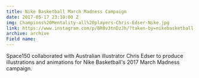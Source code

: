 ```yaml
---
title: Nike Basketball March Madness Campaign
date: 2017-05-17 23:10:00 Z
img: Champions%20Mentality-all%20players-Chris-Edser-Nike.jpg
link: https://www.instagram.com/p/BR0v3tnDzJh/?taken-by=nikebasketball
archive: archive
Field name: 
---
```


Space150 collaborated with Australian illustrator Chris Edser to produce illustrations and animations for Nike Basketball's 2017 March Madness campaign. 